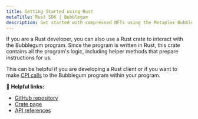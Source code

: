 ```yaml
---
title: Getting Started using Rust
metaTitle: Rust SDK | Bubblegum
description: Get started with compressed NFTs using the Metaplex Bubblegum Rust SDK.
---
```


If you are a Rust developer, you can also use a Rust crate to interact with the Bubblegum program. Since the program is written in Rust, this crate contains all the program's logic, including helper methods that prepare instructions for us.

This can be helpful if you are developing a Rust client or if you want to make [CPI calls](https://solanacookbook.com/references/programs.html#how-to-do-cross-program-invocation) to the Bubblegum program within your program.

🔗 **Helpful links:**

- [GitHub repository](https://github.com/metaplex-foundation/mpl-bubblegum/blob/main/programs/bubblegum)
- [Crate page](https://crates.io/crates/mpl-bubblegum)
- [API references](https://docs.rs/mpl-bubblegum/latest/mpl_bubblegum/index.html)
